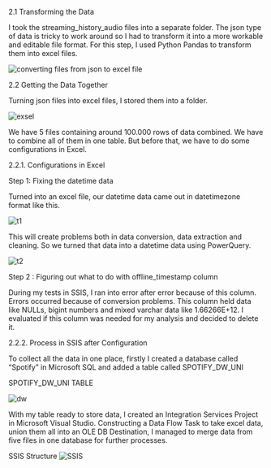 2.1 Transforming the Data

I took the streaming_history_audio files into a separate folder. The json type of data is tricky to work around so I had to transform it into a more workable and editable file format.
For this step, I used Python Pandas to transform them into excel files.

![converting files from json to excel file](https://github.com/user-attachments/assets/5793680f-dcb7-4c89-a1e3-269558d6c9c6)

2.2 Getting the Data Together

Turning json files into excel files, I stored them into a folder.

![exsel](https://github.com/user-attachments/assets/765c4c50-4c09-44f8-8e23-2f5b6106e339)

We have 5 files containing around 100.000 rows of data combined. We have to combine all of them in one table. But before that, we have to do some configurations in Excel.

2.2.1. Configurations in Excel

Step 1: Fixing the datetime data

Turned into an excel file, our datetime data came out in datetimezone format like this.

![t1](https://github.com/user-attachments/assets/48c7efb7-3db6-4606-9c0d-69769cc31f71)

This will create problems both in data conversion, data extraction and cleaning. So we turned that data into a datetime data using PowerQuery.

![t2](https://github.com/user-attachments/assets/86e56891-df64-4737-b29a-3894060e4f5e)

Step 2 : Figuring out what to do with offline_timestamp column

During my tests in SSIS, I ran into error after error because of this column. Errors occurred because of conversion problems. This column held data like NULLs, bigint numbers and mixed varchar data like 1.66266E+12. I evaluated if this column was needed for my analysis and decided to delete it.

2.2.2. Process in SSIS after Configuration

To collect all the data in one place, firstly I created a database called “Spotify” in Microsoft SQL and added a table called SPOTIFY_DW_UNI

SPOTIFY_DW_UNI TABLE

![dw](https://github.com/user-attachments/assets/bec68bfa-25ff-42a0-bcdb-305f9687cb1e)

With my table ready to store data, I created an Integration Services Project in Microsoft Visual Studio. Constructing a Data Flow Task to take excel data, union them all into an OLE DB Destination, I managed to merge data from five files in one database for further processes.

SSIS Structure
![SSIS](https://github.com/user-attachments/assets/85604e11-3d60-4761-964a-43155870d557)
